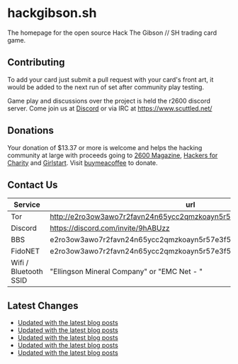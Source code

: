 # hackgibson.sh
The homepage for the open source Hack The Gibson // SH trading card game.


## Contributing

To add your card just submit a pull request with your card's front art, it would be added to the next run of set after community play testing.

Game play and discussions over the project is held the r2600 discord server. Come join us at [Discord](https://discord.com/invite/9hABUzz) or via IRC at https://www.scuttled.net/


## Donations

Your donation of $13.37 or more is welcome and helps the hacking community at large with proceeds going to [2600 Magazine](https://2600.com/), [Hackers for Charity](https://hackersforcharity.org) and [Girlstart](https://girlstart.org).  Visit [buymeacoffee](https://www.buymeacoffee.com/hackgibson.sh) to donate.


## Contact Us

Service | url
-|-
Tor | http://e2ro3ow3awo7r2favn24n65ycc2qmzkoayn5r57e3f56nvjwdcgg32ad.onion
Discord | https://discord.com/invite/9hABUzz
BBS | e2ro3ow3awo7r2favn24n65ycc2qmzkoayn5r57e3f56nvjwdcgg32ad.onion:23
FidoNET | e2ro3ow3awo7r2favn24n65ycc2qmzkoayn5r57e3f56nvjwdcgg32ad.onion:24554
Wifi / Bluetooth SSID | "Ellingson Mineral Company" or "EMC Net - <fidonet address>"

## Latest Changes
<!-- BLOG-POST-LIST:START -->
- [Updated with the latest blog posts](https://github.com/DFW2600/hackgibson.sh/commit/abd49f4307df929cff52a08698816c80f1372917)
- [Updated with the latest blog posts](https://github.com/DFW2600/hackgibson.sh/commit/08a35e223af30b9474a37aacbb90f008dd1b9c7b)
- [Updated with the latest blog posts](https://github.com/DFW2600/hackgibson.sh/commit/98fe6c8b436bf20acfbabfa4548f2f9da6f31c0c)
- [Updated with the latest blog posts](https://github.com/DFW2600/hackgibson.sh/commit/a292f12ea093cd51083fff5b7adc727d7a93542e)
- [Updated with the latest blog posts](https://github.com/DFW2600/hackgibson.sh/commit/7f918e6fe5a9fd837a7ef8b450e15bea417c5e2b)
<!-- BLOG-POST-LIST:END -->
